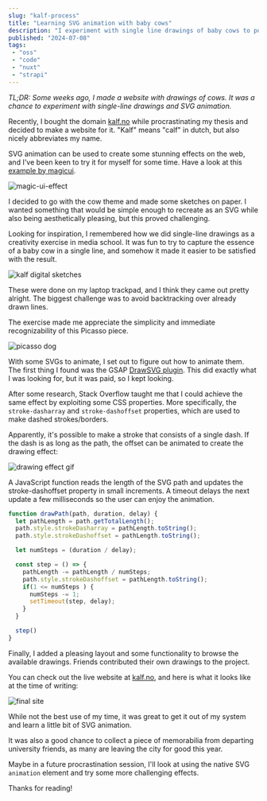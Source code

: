 ```yaml
---
slug: "kalf-process"
title: "Learning SVG animation with baby cows"
description: "I experiment with single line drawings of baby cows to populate a new domain and learn how to animate SVGs."
published: "2024-07-08"
tags:
 - "oss"
 - "code"
 - "nuxt"
 - "strapi"
---
```


*TL;DR: Some weeks ago, I made a website with drawings of cows. It was a chance to experiment with single-line drawings and SVG animation.*

Recently, I bought the domain [kalf.no](https://kalf.no) while procrastinating my thesis and decided to make a website for it. "Kalf" means "calf" in dutch, but also nicely abbreviates my name.

SVG animation can be used to create some stunning effects on the web, and I've been keen to try it for myself for some time. Have a look at this [example by magicui](https://magicui.design/docs/components/animated-beam).

![magic-ui-effect](/magic-ui-effect.gif)

I decided to go with the cow theme and made some sketches on paper. I wanted something that would be simple enough to recreate as an SVG while also being aesthetically pleasing, but this proved challenging.

Looking for inspiration, I remembered how we did single-line drawings as a creativity exercise in media school. It was fun to try to capture the essence of a baby cow in a single line, and somehow it made it easier to be satisfied with the result.

![kalf digital sketches](/kalf-digital-sketches.png)

These were done on my laptop trackpad, and I think they came out pretty alright. The biggest challenge was to avoid backtracking over already drawn lines.

The exercise made me appreciate the simplicity and immediate recognizability of this Picasso piece.

![picasso dog](/kalf-picasso-dog.jpg)

With some SVGs to animate, I set out to figure out how to animate them. The first thing I found was the GSAP [DrawSVG plugin](https://gsap.com/docs/v3/Plugins/DrawSVGPlugin/). This did exactly what I was looking for, but it was paid, so I kept looking.

After some research, Stack Overflow taught me that I could achieve the same effect by exploiting some CSS properties. More specifically, the `stroke-dasharray` and `stroke-dashoffset` properties, which are used to make dashed strokes/borders.

Apparently, it's possible to make a stroke that consists of a single dash. If the dash is as long as the path, the offset can be animated to create the drawing effect:

![drawing effect gif](/drawing-effect.gif)

A JavaScript function reads the length of the SVG path and updates the stroke-dashoffset property in small increments. A timeout delays the next update a few milliseconds so the user can enjoy the animation.

```js
function drawPath(path, duration, delay) {
  let pathLength = path.getTotalLength();
  path.style.strokeDasharray = pathLength.toString();
  path.style.strokeDashoffset = pathLength.toString();

  let numSteps = (duration / delay);

  const step = () => {
    pathLength -= pathLength / numSteps;
    path.style.strokeDashoffset = pathLength.toString();
    if(1 <= numSteps ) {
      numSteps -= 1;
      setTimeout(step, delay);
    }
  }

  step()
}
```

Finally, I added a pleasing layout and some functionality to browse the available drawings. Friends contributed their own drawings to the project.

You can check out the live website at [kalf.no](https://kalf.no), and here is what it looks like at the time of writing:

![final site](/kalf_no.jpeg)

While not the best use of my time, it was great to get it out of my system and learn a little bit of SVG animation.

It was also a good chance to collect a piece of memorabilia from departing university friends, as many are leaving the city for good this year.

Maybe in a future procrastination session, I'll look at using the native SVG `animation` element and try some more challenging effects.

Thanks for reading!
